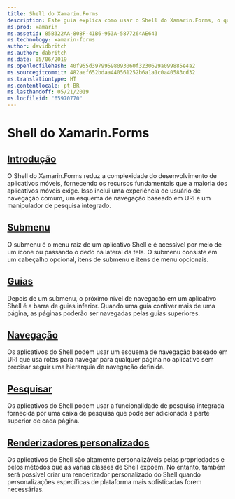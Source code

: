 ```yaml
---
title: Shell do Xamarin.Forms
description: Este guia explica como usar o Shell do Xamarin.Forms, o que reduz a complexidade dos aplicativos Xamarin.Forms fornecendo os recursos fundamentais que a maioria dos aplicativos exige.
ms.prod: xamarin
ms.assetid: 85B322AA-808F-41B6-953A-5877264AE643
ms.technology: xamarin-forms
author: davidbritch
ms.author: dabritch
ms.date: 05/06/2019
ms.openlocfilehash: 40f955d39799598093060f3230629a099885e4a2
ms.sourcegitcommit: 482aef652bdaa440561252b6a1a1c0a40583cd32
ms.translationtype: HT
ms.contentlocale: pt-BR
ms.lasthandoff: 05/21/2019
ms.locfileid: "65970770"
---
```

# <a name="xamarinforms-shell"></a>Shell do Xamarin.Forms

## <a name="introductionintroductionmd"></a>[Introdução](introduction.md)

O Shell do Xamarin.Forms reduz a complexidade do desenvolvimento de aplicativos móveis, fornecendo os recursos fundamentais que a maioria dos aplicativos móveis exige. Isso inclui uma experiência de usuário de navegação comum, um esquema de navegação baseado em URI e um manipulador de pesquisa integrado.

## <a name="flyoutflyoutmd"></a>[Submenu](flyout.md)

O submenu é o menu raiz de um aplicativo Shell e é acessível por meio de um ícone ou passando o dedo na lateral da tela. O submenu consiste em um cabeçalho opcional, itens de submenu e itens de menu opcionais.

## <a name="tabstabsmd"></a>[Guias](tabs.md)

Depois de um submenu, o próximo nível de navegação em um aplicativo Shell é a barra de guias inferior. Quando uma guia contiver mais de uma página, as páginas poderão ser navegadas pelas guias superiores.

## <a name="navigationnavigationmd"></a>[Navegação](navigation.md)

Os aplicativos do Shell podem usar um esquema de navegação baseado em URI que usa rotas para navegar para qualquer página no aplicativo sem precisar seguir uma hierarquia de navegação definida.

## <a name="searchsearchmd"></a>[Pesquisar](search.md)

Os aplicativos do Shell podem usar a funcionalidade de pesquisa integrada fornecida por uma caixa de pesquisa que pode ser adicionada à parte superior de cada página.

## <a name="custom-rendererscustomrenderersmd"></a>[Renderizadores personalizados](customrenderers.md)

Os aplicativos do Shell são altamente personalizáveis pelas propriedades e pelos métodos que as várias classes de Shell expõem. No entanto, também será possível criar um renderizador personalizado do Shell quando personalizações específicas de plataforma mais sofisticadas forem necessárias.
